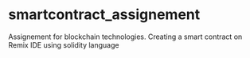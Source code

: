 # smartcontract_assignement
Assignement for blockchain technologies.
Creating a smart contract on Remix IDE using solidity language
